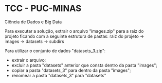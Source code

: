 # TCC - PUC-MINAS
Ciência de Dados e Big Data

Para executar a solução, extrair o arquivo "images.zip" para a raiz do projeto ficando com a seguinte estrutura de pastas:
raiz do projeto -> images -> datasets -> subdirs

Para utilizar o conjunto de dados "datasets_3.zip":
- extrair o arquivo;
- excluir a pasta "datasets" anterior que consta dentro da pasta "images";
- copiar a pasta "datasets_3" para dentro da pasta "images";
- renomear a pasta "datasets_3" para "datasets"

